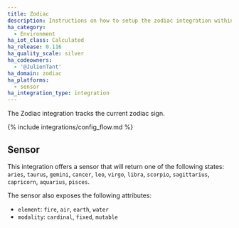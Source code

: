 ```yaml
---
title: Zodiac
description: Instructions on how to setup the zodiac integration within Home Assistant.
ha_category:
  - Environment
ha_iot_class: Calculated
ha_release: 0.116
ha_quality_scale: silver
ha_codeowners:
  - '@JulienTant'
ha_domain: zodiac
ha_platforms:
  - sensor
ha_integration_type: integration
---
```


The Zodiac integration tracks the current zodiac sign.

{% include integrations/config_flow.md %}

## Sensor

This integration offers a sensor that will return one of the following states:
`aries`, `taurus`, `gemini`, `cancer`, `leo`, `virgo`, `libra`, `scorpio`, `sagittarius`, `capricorn`, `aquarius`, `pisces`.

The sensor also exposes the following attributes:

- `element`: `fire`, `air`, `earth`, `water`
- `modality`: `cardinal`, `fixed`, `mutable`
